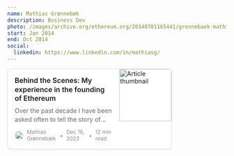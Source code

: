```yaml
---
name: Mathias Grønnebæk
description: Business Dev
photo: /images/archive.org/ethereum.org/20140701165441/gronnebaek-mathias.jpg
start: Jan 2014
end: Oct 2014
social:
  linkedin: https://www.linkedin.com/in/mathiasg/
---
```

<div class="link-preview-card" style="width: 75%;">
  <a href="https://medium.com/@mathias_61938/behind-the-scenes-my-experience-in-the-founding-of-ethereum-a4a609b0657d" target="_blank" rel="noopener" style="text-decoration: none; color: inherit; display: flex; border: 1px solid #e1e5e9; border-radius: 8px; overflow: hidden; background: white; box-shadow: 0 1px 3px rgba(0,0,0,0.1); transition: box-shadow 0.2s;">
    <div style="flex: 1; padding: 16px; display: flex; flex-direction: column; justify-content: space-between;">
      <div>
        <h3 style="margin: 0 0 8px 0; font-size: 16px; font-weight: 600; line-height: 1.3; color: #1a1a1a;">Behind the Scenes: My experience in the founding of Ethereum</h3>
        <p style="margin: 0 0 12px 0; font-size: 14px; color: #666; line-height: 1.4; display: -webkit-box; -webkit-line-clamp: 2; -webkit-box-orient: vertical; overflow: hidden;">Over the past decade I have been asked often to tell the story of how I learned about Ethereum and helped birth it into the world, this text simply serves as a shortcut to this process.</p>
      </div>
      <div style="display: flex; align-items: center; gap: 8px; font-size: 12px; color: #888;">
        <img src="https://miro.medium.com/v2/resize:fill:64:64/1*f9UzOBGymqyU-rBlQtC-aQ.png" alt="Mathias Grønnebæk" style="width: 20px; height: 20px; border-radius: 50%; object-fit: cover;">
        <span>Mathias Grønnebæk</span>
        <span>•</span>
        <span>Dec 16, 2023</span>
        <span>•</span>
        <span>12 min read</span>
      </div>
    </div>
    <div style="width: 120px; height: 120px; flex-shrink: 0;">
      <img src="https://miro.medium.com/v2/resize:fit:700/1*UV4xBzdUTSpGfpke7ohEyw.png" alt="Article thumbnail" style="width: 100%; height: 100%; object-fit: cover;">
    </div>
  </a>
</div>
